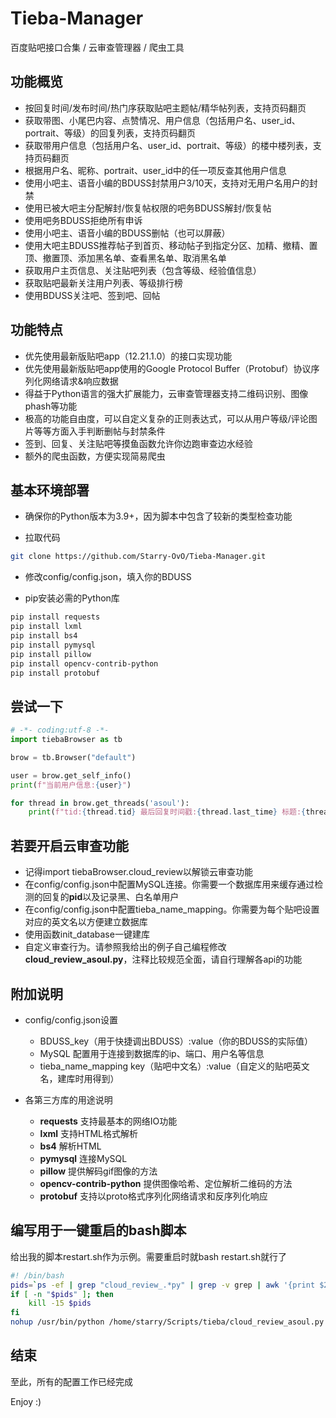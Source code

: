 # Tieba-Manager

百度贴吧接口合集 / 云审查管理器 / 爬虫工具

## 功能概览

+ 按回复时间/发布时间/热门序获取贴吧主题帖/精华帖列表，支持页码翻页
+ 获取带图、小尾巴内容、点赞情况、用户信息（包括用户名、user_id、portrait、等级）的回复列表，支持页码翻页
+ 获取带用户信息（包括用户名、user_id、portrait、等级）的楼中楼列表，支持页码翻页
+ 根据用户名、昵称、portrait、user_id中的任一项反查其他用户信息
+ 使用小吧主、语音小编的BDUSS封禁用户3/10天，支持对无用户名用户的封禁
+ 使用已被大吧主分配解封/恢复帖权限的吧务BDUSS解封/恢复帖
+ 使用吧务BDUSS拒绝所有申诉
+ 使用小吧主、语音小编的BDUSS删帖（也可以屏蔽）
+ 使用大吧主BDUSS推荐帖子到首页、移动帖子到指定分区、加精、撤精、置顶、撤置顶、添加黑名单、查看黑名单、取消黑名单
+ 获取用户主页信息、关注贴吧列表（包含等级、经验值信息）
+ 获取贴吧最新关注用户列表、等级排行榜
+ 使用BDUSS关注吧、签到吧、回帖

## 功能特点

+ 优先使用最新版贴吧app（12.21.1.0）的接口实现功能
+ 优先使用最新版贴吧app使用的Google Protocol Buffer（Protobuf）协议序列化网络请求&响应数据
+ 得益于Python语言的强大扩展能力，云审查管理器支持二维码识别、图像phash等功能
+ 极高的功能自由度，可以自定义复杂的正则表达式，可以从用户等级/评论图片等等方面入手判断删帖与封禁条件
+ 签到、回复、关注贴吧等摸鱼函数允许你边跑审查边水经验
+ 额外的爬虫函数，方便实现简易爬虫

## 基本环境部署

+ 确保你的Python版本为3.9+，因为脚本中包含了较新的类型检查功能

+ 拉取代码
```bash
git clone https://github.com/Starry-OvO/Tieba-Manager.git
```

+ 修改config/config.json，填入你的BDUSS

+ pip安装必需的Python库

```bash
pip install requests
pip install lxml
pip install bs4
pip install pymysql
pip install pillow
pip install opencv-contrib-python
pip install protobuf
```

## 尝试一下
```python
# -*- coding:utf-8 -*-
import tiebaBrowser as tb

brow = tb.Browser("default")

user = brow.get_self_info()
print(f"当前用户信息:{user}")

for thread in brow.get_threads('asoul'):
    print(f"tid:{thread.tid} 最后回复时间戳:{thread.last_time} 标题:{thread.title}")
```

## 若要开启云审查功能

+ 记得import tiebaBrowser.cloud_review以解锁云审查功能
+ 在config/config.json中配置MySQL连接。你需要一个数据库用来缓存通过检测的回复的**pid**以及记录黑、白名单用户
+ 在config/config.json中配置tieba_name_mapping。你需要为每个贴吧设置对应的英文名以方便建立数据库
+ 使用函数init_database一键建库
+ 自定义审查行为。请参照我给出的例子自己编程修改**cloud_review_asoul.py**，注释比较规范全面，请自行理解各api的功能

## 附加说明

+ config/config.json设置

  + BDUSS_key（用于快捷调出BDUSS）:value（你的BDUSS的实际值）
  + MySQL 配置用于连接到数据库的ip、端口、用户名等信息
  + tieba_name_mapping key（贴吧中文名）:value（自定义的贴吧英文名，建库时用得到）

+ 各第三方库的用途说明

  + **requests** 支持最基本的网络IO功能
  + **lxml** 支持HTML格式解析
  + **bs4** 解析HTML
  + **pymysql** 连接MySQL
  + **pillow** 提供解码gif图像的方法
  + **opencv-contrib-python** 提供图像哈希、定位解析二维码的方法
  + **protobuf** 支持以proto格式序列化网络请求和反序列化响应

## 编写用于一键重启的bash脚本

给出我的脚本restart.sh作为示例。需要重启时就bash restart.sh就行了

```bash
#! /bin/bash
pids=`ps -ef | grep "cloud_review_.*py" | grep -v grep | awk '{print $2}'`
if [ -n "$pids" ]; then
    kill -15 $pids
fi
nohup /usr/bin/python /home/starry/Scripts/tieba/cloud_review_asoul.py -st 20 >/dev/null 2>&1 &
```

## 结束

至此，所有的配置工作已经完成

Enjoy :)
